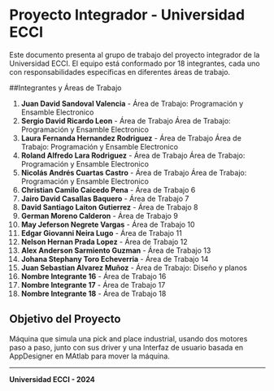 # Proyecto Integrador - Universidad ECCI

Este documento presenta al grupo de trabajo del proyecto integrador de la Universidad ECCI. El equipo está conformado por 18 integrantes, cada uno con responsabilidades específicas en diferentes áreas de trabajo.

##Integrantes y Áreas de Trabajo

1. **Juan David Sandoval Valencia** - Área de Trabajo: Programación y Ensamble Electronico
2. **Sergio David Ricardo Leon** - Área de Trabajo Área de Trabajo: Programación y Ensamble Electronico
3. **Laura Fernanda Hernandez Rodriguez** - Área de Trabajo Área de Trabajo: Programación y Ensamble Electronico
4. **Roland Alfredo Lara Rodriguez** - Área de Trabajo Área de Trabajo: Programación y Ensamble Electronico
5. **Nicolás Andrés Cuartas Castro** - Área de Trabajo Área de Trabajo: Programación y Ensamble Electronico
6. **Christian Camilo Caicedo Pena** - Área de Trabajo 6
7. **Jairo David Casallas Baquero** - Área de Trabajo 7
8. **David Santiago Laiton Gutierrez** - Área de Trabajo 8
9. **German Moreno Calderon** - Área de Trabajo 9
10. **May Jeferson Negrete Vargas** - Área de Trabajo 10
11. **Edgar Giovanni Neira Lugo** - Área de Trabajo 11
12. **Nelson Hernan Prada Lopez** - Área de Trabajo 12
13. **Alex Anderson Sarmiento Guzman** - Área de Trabajo 13
14. **Johana Stephany Toro Echeverria** - Área de Trabajo 14
15. **Juan Sebastian Alvarez Muñoz** - Área de Trabajo: Diseño y planos
16. **Nombre Integrante 16** - Área de Trabajo 16
17. **Nombre Integrante 17** - Área de Trabajo 17
18. **Nombre Integrante 18** - Área de Trabajo 18

## Objetivo del Proyecto
Máquina que simula una pick and place industrial, usando dos motores paso a paso, junto con sus driver y una Interfaz de usuario basada en AppDesigner en MAtlab para mover la máquina.

---

**Universidad ECCI - 2024**
